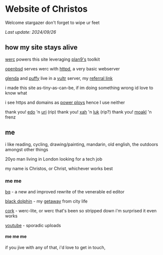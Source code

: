 <style>body{background: url(.pix/a.avif) no-repeat bottom;}</style>

# Website of Christos

Welcome stargazer don't forget to wipe ur feet

*Last update: 2024/09/26*

## how my site stays alive

[werc](//werc.cat-v.org) powers this site leveraging [plan9's](//9p.io/plan9) toolkit

[openbsd](//openbsd.org) serves werc with [httpd](//openbsdhandbook.com/services/webserver/basic_webserver/), a very basic webserver

[glenda](//glenda.cat-v.org) and [puffy](//openbsd.org/artwork.html) live in a [vultr](//vultr.com) server, my [referral link](//vultr.com/?ref=9595585)

i made this site as-tiny-as-can-be, if im doing something wrong id love to know what

i see https and domains as [power ploys](//xahlee.info/w/why_no_https.html) hence I use neither

thank you! [edo](//github.com/EdoardoLaGreca) 'n [uri](//uriel.cat-v.org) (rip) thank you! [xah](//xahlee.info) 'n [luk](//lukesmith.xyz) (rip?) thank you! [moakl](//github.com/moakal) 'n frenz

## me

i like reading, cycling, drawing/painting, mandarin, old english, the outdoors amongst other things

20yo man living in London looking for a tech job

my name is Christos, or Christ, whichever works best

### me me

[bq](//github.com/christc4/bq) - a new and improved rewrite of the venerable ed editor

[black dolphin](//en.wikipedia.org/wiki/Black_Dolphin_Prison) - my [getaway](//95.179.238.202/blog/if/home/black_dolphin/) from city life 

[cork](//github.com/christc4/cork) - werc-lite, or werc that's been so stripped down i'm surprised it even works

[youtube](//youtube.com/@avsbq) - sporadic uploads

#### me me me

if you jive with any of that, i'd love to get in touch, 
